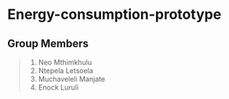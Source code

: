 # Energy-consumption-prototype
## Group Members
> 1. Neo Mthimkhulu 
> 2. Ntepela Letsoela 
> 3. Muchaveleli Manjate
> 4. Enock Luruli
